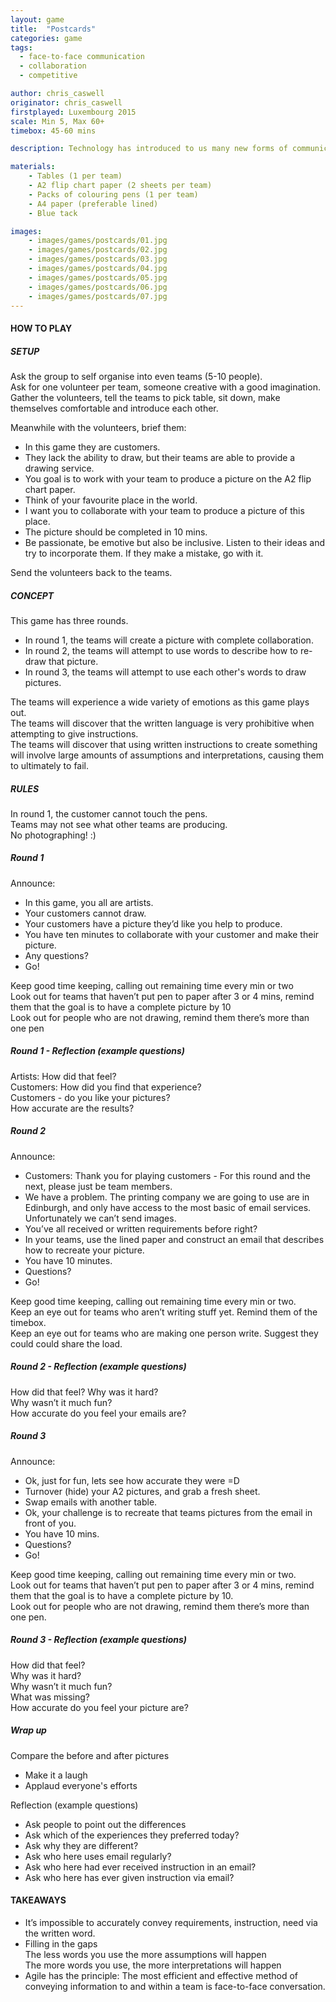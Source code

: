 ```yaml
---
layout: game
title:  "Postcards"
categories: game
tags:
  - face-to-face communication
  - collaboration
  - competitive

author: chris_caswell
originator: chris_caswell
firstplayed: Luxembourg 2015
scale: Min 5, Max 60+
timebox: 45-60 mins

description: Technology has introduced to us many new forms of communication. Ultimately though none of them can replace the value of a simple face to face conversation, but still we seem to prefer them. It’s easier to write an email or send a text. I feel more conformable writing down my requirement and sending it over. This game is designed to demonstrate the value lost by avoiding face to face conversation.

materials:
    - Tables (1 per team)
    - A2 flip chart paper (2 sheets per team)
    - Packs of colouring pens (1 per team)
    - A4 paper (preferable lined)
    - Blue tack

images:
    - images/games/postcards/01.jpg
    - images/games/postcards/02.jpg
    - images/games/postcards/03.jpg
    - images/games/postcards/04.jpg
    - images/games/postcards/05.jpg
    - images/games/postcards/06.jpg
    - images/games/postcards/07.jpg
---
```



#### HOW TO PLAY
##### SETUP
Ask the group to self organise into even teams (5-10 people).  
Ask for one volunteer per team, someone creative with a good imagination.  
Gather the volunteers, tell the teams to pick table, sit down, make themselves comfortable and  introduce each other.  

Meanwhile with the volunteers, brief them:
- In this game they are customers.
- They lack the ability to draw, but their teams are able to provide a drawing service. 
- You goal is to work with your team to produce a picture on the A2 flip chart paper.
- Think of your favourite place in the world.
- I want you to collaborate with your team to produce a picture of this place.
- The picture should be completed in 10 mins.
- Be passionate, be emotive but also be inclusive. Listen to their ideas and try to incorporate them. If they make a mistake, go with it.

Send the volunteers back to the teams.

##### CONCEPT
This game has three rounds.  
- In round 1, the teams will create a picture with complete collaboration.  
- In round 2, the teams will attempt to use words to describe how to re-draw that picture.  
- In round 3, the teams will attempt to use each other's words to draw pictures.  

The teams will experience a wide variety of emotions as this game plays out.  
The teams will discover that the written language is very prohibitive when attempting to give instructions.   
The teams will discover that using written instructions to create something will involve large amounts of assumptions and interpretations, causing them to ultimately to fail.  

##### RULES
In round 1, the customer cannot touch the pens.  
Teams may not see what other teams are producing.  
No photographing! :)  


##### Round 1
Announce:  
- In this game, you all are artists.
- Your customers cannot draw.
- Your customers have a picture they’d like you help to produce. 
- You have ten minutes to collaborate with your customer and make their picture.
- Any questions?
- Go!  

Keep good time keeping, calling out remaining time every min or two  
Look out for teams that haven’t put pen to paper after 3 or 4 mins, remind them that the goal is to have a complete picture by 10  
Look out for people who are not drawing, remind them there’s more than one pen  


##### Round 1 - Reflection (example questions)
Artists: How did that feel?  
Customers: How did you find that experience?  
Customers - do you like your pictures?  
How accurate are the results?  


##### Round 2
Announce:
- Customers: Thank you for playing customers - For this round and the next, please just be team members.  
- We have a problem. The printing company we are going to use are in Edinburgh, and only have access to the most basic of email services. Unfortunately we can’t send images.  
- You’ve all received or written requirements before right?  
- In your teams, use the lined paper and construct an email that describes how to recreate your picture.  
- You have 10 minutes.  
- Questions?  
- Go!  

Keep good time keeping, calling out remaining time every min or two.  
Keep an eye out for teams who aren’t writing stuff yet. Remind them of the timebox.  
Keep an eye out for teams who are making one person write. Suggest they could could share the load.  


##### Round 2 - Reflection (example questions)
How did that feel? 
Why was it hard?  
Why wasn’t it much fun?  
How accurate do you feel your emails are?  


##### Round 3 
Announce:  
- Ok, just for fun, lets see how accurate they were =D  
- Turnover (hide) your A2 pictures, and grab a fresh sheet.  
- Swap emails with another table.
- Ok, your challenge is to recreate that teams pictures from the email in front of you.  
- You have 10 mins.
- Questions?  
- Go!  

Keep good time keeping, calling out remaining time every min or two.  
Look out for teams that haven’t put pen to paper after 3 or 4 mins, remind them that the goal is to have a complete picture by 10.  
Look out for people who are not drawing, remind them there’s more than one pen.  


##### Round 3 - Reflection (example questions)
How did that feel?  
Why was it hard?  
Why wasn’t it much fun?  
What was missing?  
How accurate do you feel your picture are?  


##### Wrap up
Compare the before and after pictures  
- Make it a laugh  
- Applaud everyone's efforts  

Reflection (example questions)  
- Ask people to point out the differences   
- Ask which of the experiences they preferred today?  
- Ask why they are different?  
- Ask who here uses email regularly?  
- Ask who here had ever received instruction in an email?  
- Ask who here has ever given instruction via email?  


#### TAKEAWAYS
- It’s impossible to accurately convey requirements, instruction, need via the written word.  
- Filling in the gaps  
    The less words you use the more assumptions will happen  
    The more words you use, the more interpretations will happen  
- Agile has the principle: The most efficient and effective method of conveying information to and within a team is face-to-face conversation.  
